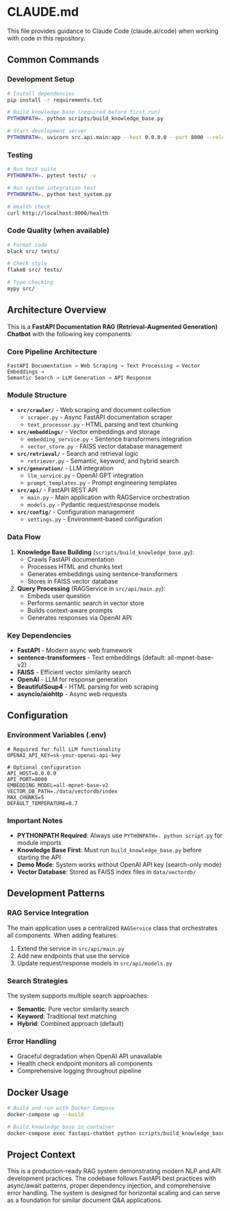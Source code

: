 # CLAUDE.md

This file provides guidance to Claude Code (claude.ai/code) when working with code in this repository.

## Common Commands

### Development Setup
```bash
# Install dependencies
pip install -r requirements.txt

# Build knowledge base (required before first run)
PYTHONPATH=. python scripts/build_knowledge_base.py

# Start development server
PYTHONPATH=. uvicorn src.api.main:app --host 0.0.0.0 --port 8000 --reload
```

### Testing
```bash
# Run test suite
PYTHONPATH=. pytest tests/ -v

# Run system integration test
PYTHONPATH=. python test_system.py

# Health check
curl http://localhost:8000/health
```

### Code Quality (when available)
```bash
# Format code
black src/ tests/

# Check style
flake8 src/ tests/

# Type checking
mypy src/
```

## Architecture Overview

This is a **FastAPI Documentation RAG (Retrieval-Augmented Generation) Chatbot** with the following key components:

### Core Pipeline Architecture
```
FastAPI Documentation → Web Scraping → Text Processing → Vector Embeddings → 
Semantic Search → LLM Generation → API Response
```

### Module Structure
- **`src/crawler/`** - Web scraping and document collection
  - `scraper.py` - Async FastAPI documentation scraper
  - `text_processor.py` - HTML parsing and text chunking
- **`src/embeddings/`** - Vector embeddings and storage
  - `embedding_service.py` - Sentence transformers integration
  - `vector_store.py` - FAISS vector database management
- **`src/retrieval/`** - Search and retrieval logic
  - `retriever.py` - Semantic, keyword, and hybrid search
- **`src/generation/`** - LLM integration
  - `llm_service.py` - OpenAI GPT integration
  - `prompt_templates.py` - Prompt engineering templates
- **`src/api/`** - FastAPI REST API
  - `main.py` - Main application with RAGService orchestration
  - `models.py` - Pydantic request/response models
- **`src/config/`** - Configuration management
  - `settings.py` - Environment-based configuration

### Data Flow
1. **Knowledge Base Building** (`scripts/build_knowledge_base.py`):
   - Crawls FastAPI documentation
   - Processes HTML and chunks text
   - Generates embeddings using sentence-transformers
   - Stores in FAISS vector database
2. **Query Processing** (RAGService in `src/api/main.py`):
   - Embeds user question
   - Performs semantic search in vector store
   - Builds context-aware prompts
   - Generates responses via OpenAI API

### Key Dependencies
- **FastAPI** - Modern async web framework
- **sentence-transformers** - Text embeddings (default: all-mpnet-base-v2)
- **FAISS** - Efficient vector similarity search
- **OpenAI** - LLM for response generation
- **BeautifulSoup4** - HTML parsing for web scraping
- **asyncio/aiohttp** - Async web requests

## Configuration

### Environment Variables (.env)
```env
# Required for full LLM functionality
OPENAI_API_KEY=sk-your-openai-api-key

# Optional configuration
API_HOST=0.0.0.0
API_PORT=8000
EMBEDDING_MODEL=all-mpnet-base-v2
VECTOR_DB_PATH=./data/vectordb/index
MAX_CHUNKS=5
DEFAULT_TEMPERATURE=0.7
```

### Important Notes
- **PYTHONPATH Required**: Always use `PYTHONPATH=. python script.py` for module imports
- **Knowledge Base First**: Must run `build_knowledge_base.py` before starting the API
- **Demo Mode**: System works without OpenAI API key (search-only mode)
- **Vector Database**: Stored as FAISS index files in `data/vectordb/`

## Development Patterns

### RAG Service Integration
The main application uses a centralized `RAGService` class that orchestrates all components. When adding features:
1. Extend the service in `src/api/main.py`
2. Add new endpoints that use the service
3. Update request/response models in `src/api/models.py`

### Search Strategies
The system supports multiple search approaches:
- **Semantic**: Pure vector similarity search
- **Keyword**: Traditional text matching
- **Hybrid**: Combined approach (default)

### Error Handling
- Graceful degradation when OpenAI API unavailable
- Health check endpoint monitors all components
- Comprehensive logging throughout pipeline

## Docker Usage

```bash
# Build and run with Docker Compose
docker-compose up --build

# Build knowledge base in container
docker-compose exec fastapi-chatbot python scripts/build_knowledge_base.py
```

## Project Context

This is a production-ready RAG system demonstrating modern NLP and API development practices. The codebase follows FastAPI best practices with async/await patterns, proper dependency injection, and comprehensive error handling. The system is designed for horizontal scaling and can serve as a foundation for similar document Q&A applications.